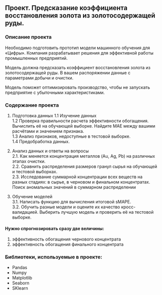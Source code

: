 ## Проект. Предсказание коэффициента восстановления золота из золотосодержащей руды.  
### Описание проекта
Необходимо подготовить прототип модели машинного обучения для «Цифры». Компания разрабатывает решения для эффективной работы промышленных предприятий.

Модель должна предсказать коэффициент восстановления золота из золотосодержащей руды. В вашем распоряжении данные с параметрами добычи и очистки. 

Модель поможет оптимизировать производство, чтобы не запускать предприятие с убыточными характеристиками.

### Содержание проекта

1. Подготовка данных
   1.1 Изучение данных  
   1.2 Проверка правильности расчета эффективности обогащения. Вычислить её на обучающей выборке. Найдите MAE между вашими расчётами и значением признака.  
   1.3 Анализ признаков, недоступные в тестовой выборке.  
   1.4 Предобработка данных.  
    
2. Анализ данных и ответы на вопросы  
  2.1. Как меняется концентрация металлов (Au, Ag, Pb) на различных этапах очистки.  
  2.2. Сравнить распределения размеров гранул сырья на обучающей и тестовой выборках.  
  2.3. Исследование суммарной концентрации всех веществ на разных стадиях: в сырье, в черновом и финальном концентратах. Поиск аномальных значений в суммарном распределении  
3. Обучение моделей  
  3.1. Написать функцию для вычисления итоговой sMAPE.  
  3.2. Обучить разные модели и оцените их качество кросс-валидацией. Выберить лучшую модель и проверить её на тестовой выборке.  

#### Нужно спрогнозировать сразу две величины:    
1. эффективность обогащения чернового концентрата    
2. эффективность обогащения финального концентрата  

### Библиотеки, используемые в проекте:  
- Pandas
- Numpy
- Matplotlib
- Seaborn
- SKlearn
